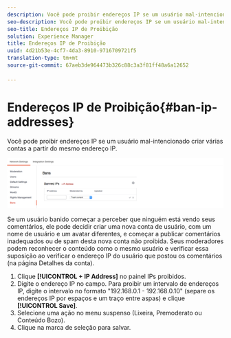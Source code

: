 ```yaml
---
description: Você pode proibir endereços IP se um usuário mal-intencionado criar várias contas a partir do mesmo endereço IP.
seo-description: Você pode proibir endereços IP se um usuário mal-intencionado criar várias contas a partir do mesmo endereço IP.
seo-title: Endereços IP de Proibição
solution: Experience Manager
title: Endereços IP de Proibição
uuid: 4d21b53e-4cf7-4da3-8910-9716709721f5
translation-type: tm+mt
source-git-commit: 67aeb3de964473b326c88c3a3f81ff48a6a12652

---
```



# Endereços IP de Proibição{#ban-ip-addresses}

Você pode proibir endereços IP se um usuário mal-intencionado criar várias contas a partir do mesmo endereço IP.

![](assets/Bans-1024x239.png)

Se um usuário banido começar a perceber que ninguém está vendo seus comentários, ele pode decidir criar uma nova conta de usuário, com um nome de usuário e um avatar diferentes, e começar a publicar comentários inadequados ou de spam desta nova conta não proibida. Seus moderadores podem reconhecer o conteúdo como o mesmo usuário e verificar essa suposição ao verificar o endereço IP do usuário que postou os comentários (na página Detalhes da conta).

1. Clique **[!UICONTROL + IP Address]** no painel IPs proibidos.
1. Digite o endereço IP no campo. Para proibir um intervalo de endereços IP, digite o intervalo no formato "192.168.0.1 - 192.168.0.10" (separe os endereços IP por espaços e um traço entre aspas) e clique **[!UICONTROL Save]**.
1. Selecione uma ação no menu suspenso (Lixeira, Premoderato ou Conteúdo Bozo).
1. Clique na marca de seleção para salvar.
